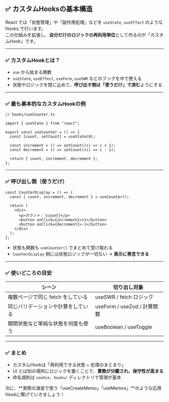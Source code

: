 ## ✅ カスタムHooksの基本構造

React では「状態管理」や「副作用処理」などを `useState`, `useEffect` のような Hooks で行います。  
この仕組みを拡張し、**自分だけのロジックの再利用単位**として作るのが「カスタムHook」です。

---

### ✅ カスタムHookとは？

- `use` から始まる関数
- `useState`, `useEffect`, `useForm`, `useSWR` などのフックを中で使える
- 状態やロジックを閉じ込めて、**呼び出す側は「使うだけ」で済む**ようにする

---

### ✅ 最も基本的なカスタムHookの例

```tsx
// hooks/useCounter.ts

import { useState } from "react";

export const useCounter = () => {
  const [count, setCount] = useState(0);

  const increment = () => setCount((c) => c + 1);
  const decrement = () => setCount((c) => c - 1);

  return { count, increment, decrement };
};
```

---

### ✅ 呼び出し側（使うだけ）

```tsx
const CounterDisplay = () => {
  const { count, increment, decrement } = useCounter();

  return (
    <div>
      <p>カウント: {count}</p>
      <button onClick={increment}>+1</button>
      <button onClick={decrement}>-1</button>
    </div>
  );
};
```

- 状態も関数も `useCounter()` でまとめて受け取れる
- `CounterDisplay` 側には状態ロジックが一切ない → **表示に専念できる**

---

### ✅ 使いどころの目安

| シーン | 切り出し対象 |
|--------|---------------|
| 複数ページで同じ fetch をしている | useSWR / fetch ロジック |
| 同じバリデーションや計算をしている | useForm / useZod / 計算関数 |
| 開閉状態など単純な状態を何度も使う | useBoolean / useToggle |

---

### ✅ まとめ

- カスタムHookは「再利用できる状態 + 処理のまとまり」
- UI とは別の場所にロジックを置くことで、**責務が分離され、保守性が高まる**
- 命名規則は `useXxx`、`hooks/` ディレクトリで管理が基本

次に、**実際の演習で使う「useCreateMemo」「useMemos」**のような応用Hookに繋げていきましょう！